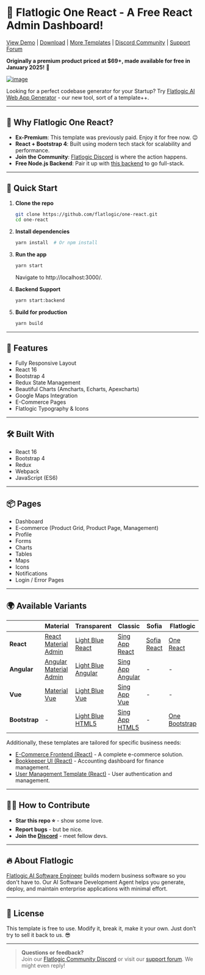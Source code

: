 # 🚀 Flatlogic One React - A Free React Admin Dashboard!

[View Demo](https://flatlogic.com/templates/one-react-template/demo) | [Download](https://github.com/flatlogic/one-react/archive/refs/heads/master.zip) | [More Templates](https://flatlogic.com/templates) | [Discord Community](https://discord.gg/flatlogic-community) | [Support Forum](https://flatlogic.com/forum)

**Originally a premium product priced at $69+, made available for free in January 2025!** 🎉

[![image](https://user-images.githubusercontent.com/43149862/80715665-5d031c80-8aff-11ea-801b-dd22163b4874.png)](https://flatlogic.github.io/one-react-template/)

Looking for a perfect codebase generator for your Startup? Try [Flatlogic AI Web App Generator](https://flatlogic.com/generator) - our new tool, sort of a template++.

---

## 🎯 Why Flatlogic One React?
- **Ex-Premium**: This template was previously paid. Enjoy it for free now. 😉
- **React + Bootstrap 4**: Built using modern tech stack for scalability and performance.
- **Join the Community**: [Flatlogic Discord](https://discord.gg/flatlogic-community) is where the action happens.
- **Free Node.js Backend**: Pair it up with [this backend](https://github.com/flatlogic/nodejs-backend) to go full-stack.

---

## 🚀 Quick Start

1. **Clone the repo**  
   ```bash
   git clone https://github.com/flatlogic/one-react.git
   cd one-react
   ```
2. **Install dependencies**  
   ```bash
   yarn install  # Or npm install
   ```
3. **Run the app**  
   ```bash
   yarn start
   ```
   Navigate to http://localhost:3000/.

4. **Backend Support**  
   ```bash
   yarn start:backend
   ```

5. **Build for production**  
   ```bash
   yarn build
   ```

---

## 🧩 Features

- Fully Responsive Layout
- React 16
- Bootstrap 4
- Redux State Management
- Beautiful Charts (Amcharts, Echarts, Apexcharts)
- Google Maps Integration
- E-Commerce Pages
- Flatlogic Typography & Icons

---

## 🛠 Built With
- React 16
- Bootstrap 4
- Redux
- Webpack
- JavaScript (ES6)

---

## 📦 Pages
- Dashboard
- E-commerce (Product Grid, Product Page, Management)
- Profile
- Forms
- Charts
- Tables
- Maps
- Icons
- Notifications
- Login / Error Pages

---

## 🌍 Available Variants

|               | **Material**                                              | **Transparent**                                         | **Classic**                                          | **Sofia**                                          | **Flatlogic**                                      |
|---------------|-----------------------------------------------------------|---------------------------------------------------------|-------------------------------------------------------|-----------------------------------------------------|----------------------------------------------------|
| **React**     | [React Material Admin](https://github.com/flatlogic/react-material-admin-full) | [Light Blue React](https://github.com/flatlogic/light-blue-react) | [Sing App React](https://github.com/flatlogic/sing-app-react) | [Sofia React](https://github.com/flatlogic/sofia-react) | [One React](https://github.com/flatlogic/one-react) |
| **Angular**   | [Angular Material Admin](https://github.com/flatlogic/angular-material-admin-full) | [Light Blue Angular](https://github.com/flatlogic/light-blue-angular) | [Sing App Angular](https://github.com/flatlogic/sing-app-angular) | - | - |
| **Vue**       | [Material Vue](https://github.com/flatlogic/material-vue-full) | [Light Blue Vue](https://github.com/flatlogic/light-blue-vue) | [Sing App Vue](https://github.com/flatlogic/sing-app-vue) | - | - |
| **Bootstrap** | - | [Light Blue HTML5](https://github.com/flatlogic/light-blue-html5) | [Sing App HTML5](https://github.com/flatlogic/sing-app-html5) | - | [One Bootstrap](https://github.com/flatlogic/one-bootstrap-template-full) |


Additionally, these templates are tailored for specific business needs:
- [E-Commerce Frontend (React)](https://github.com/flatlogic/ecommerce-frontend) - A complete e-commerce solution.
- [Bookkeeper UI (React)](https://github.com/flatlogic/bookkeeper-ui) - Accounting dashboard for finance management.
- [User Management Template (React)](https://github.com/flatlogic/user-management-template) - User authentication and management.

---

## 👨‍💻 How to Contribute
- **Star this repo ⭐** - show some love.
- **Report bugs** - but be nice.
- **Join the [Discord](<insert-discord-invite-link>)** - meet fellow devs.

---

## 🔥 About Flatlogic
[Flatlogic AI Software Engineer](https://flatlogic.com/ai-software-development-agent) builds modern business software so you don't have to. Our AI Software Development Agent helps you generate, deploy, and maintain enterprise applications with minimal effort.

---

## 📜 License
This template is free to use. Modify it, break it, make it your own. Just don’t try to sell it back to us. 😎

---

> **Questions or feedback?**  
> Join our [Flatlogic Community Discord](https://discord.gg/flatlogic-community) or visit our [support forum](https://flatlogic.com/forum). We might even reply!

